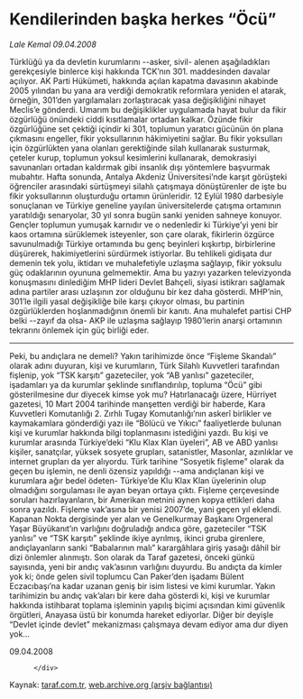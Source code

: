 # Kendilerinden başka herkes “Öcü”

*Lale Kemal 09.04.2008*

<div class="yazi">Türklüğü ya da devletin kurumlarını --asker, sivil- alenen aşağıladıkları gerekçesiyle binlerce kişi hakkında TCK’nın 301. maddesinden davalar açılıyor. AK Parti Hükümeti, hakkında açılan kapatma davasının akabinde 2005 yılından bu yana ara verdiği demokratik reformlara yeniden el atarak, örneğin, 301’den yargılamaları zorlaştıracak yasa değişikliğini nihayet Meclis’e gönderdi. 
Umarım bu değişiklikler uygulamada hayat bulur da fikir özgürlüğü önündeki ciddi kısıtlamalar ortadan kalkar. Özünde fikir özgürlüğüne set çektiği içindir ki 301, toplumun yaratıcı gücünün ön plana çıkmasını engeller, fikir yoksullarının hâkimiyetini sağlar. Bu fikir yoksulları için özgürlükten yana olanları gerektiğinde silah kullanarak susturmak, çeteler kurup, toplumun yoksul kesimlerini kullanarak, demokrasiyi savunanları ortadan kaldırmak gibi insanlık dışı yöntemlere başvurmak mubahtır.
Hafta sonunda, Antalya Akdeniz Üniversitesi’nde karşıt görüşteki öğrenciler arasındaki sürtüşmeyi silahlı çatışmaya dönüştürenler de işte bu fikir yoksullarının oluşturduğu ortamın ürünleridir. 12 Eylül 1980 darbesiyle sonuçlanan ve Türkiye geneline yayılan üniversitelerde çatışma ortamının yaratıldığı senaryolar, 30 yıl sonra bugün sanki yeniden sahneye konuyor. Gençler toplumun yumuşak karnıdır ve o nedenledir ki Türkiye’yi yeni bir kaos ortamına sürüklemek isteyenler, son çare olarak, fikirlerin özgürce savunulmadığı Türkiye ortamında bu genç beyinleri kışkırtıp, birbirlerine düşürerek, hakimiyetlerini sürdürmek istiyorlar.
Bu tehlikeli gidişata dur demenin tek yolu, iktidarı ve muhalefetiyle uzlaşma sağlayıp, fikir yoksulu güç odaklarının oyununa gelmemektir. Ama bu yazıyı yazarken televizyonda konuşmasını dinlediğim MHP lideri Devlet Bahçeli, siyasi istikrarı sağlamak adına partiler arası uzlaşının zor olduğunu bir kez daha gösterdi. MHP’nin, 301’le ilgili yasal değişikliğe bile karşı çıkıyor olması, bu partinin özgürlüklerden hoşlanmadığının önemli bir kanıtı. Ana muhalefet partisi CHP belki --zayıf da olsa- AKP ile uzlaşma sağlayıp 1980’lerin anarşi ortamının tekrarını önlemek için güç birliği eder.

***

Peki, bu andıçlara ne demeli? Yakın tarihimizde önce “Fişleme Skandalı” olarak adını duyuran, kişi ve kurumların, Türk Silahlı Kuvvetleri tarafından fişlenip, yok “TSK karşıtı” gazeteciler, yok “AB yanlısı” gazeteciler, işadamları ya da kurumlar şeklinde sınıflandırılıp, topluma “Öcü” gibi gösterilmesine dur diyecek kimse yok mu?
Hatırlanacağı üzere, Hürriyet gazetesi, 10 Mart 2004 tarihinde manşetten verdiği bir haberde, Kara Kuvvetleri Komutanlığı 2. Zırhlı Tugay Komutanlığı’nın askerî birlikler ve kaymakamlara gönderdiği yazı ile “Bölücü ve Yıkıcı” faaliyetlerde bulunan kişi ve kurumlar hakkında bilgi toplanmasını istediğini yazdı. Bu kişi ve kurumlar arasında Türkiye’deki “Klu Klax Klan üyeleri”, AB ve ABD yanlısı kişiler, sanatçılar, yüksek sosyete grupları, satanistler, Masonlar, azınlıklar ve internet grupları da yer alıyordu.
Türk tarihine “Sosyetik fişleme” olarak da geçen bu işlemin, ne denli özensiz yapıldığı --ama andıçlanan kişi ve kurumlara ağır bedel ödeten- Türkiye’de Klu Klax Klan üyelerinin olup olmadığını sorgulaması ile ayan beyan ortaya çıktı. Fişleme çerçevesinde soruları hazırlayanların, bir Amerikan metnini aynen kopya ettikleri daha sonra yazıldı.
Fişleme vak’asına bir yenisi 2007’de, yani geçen yıl eklendi. Kapanan Nokta dergisinde yer alan ve Genelkurmay Başkanı Orgeneral Yaşar Büyükanıt’ın varlığını doğruladığı andıca göre, gazeteciler “TSK yanlısı” ve “TSK karşıtı” şeklinde ikiye ayrılmış, ikinci gruba girenlere, andıçlayanların sanki “Babalarının malı” karargâhlara giriş yasağı dâhil bir dizi önlemler alınmıştı.
Son olarak da Taraf gazetesi, önceki günkü sayısında, yeni bir andıç vak’asının varlığını duyurdu. Bu andıçta da kimler yok ki; önde gelen sivil toplumcu Can Paker’den işadamı Bülent Eczacıbaşı’na kadar uzanan geniş bir isim listesi ve kimi kurumlar. 
Yakın tarihimizin bu andıç vak’aları bir kere daha gösterdi ki, kişi ve kurumlar hakkında istihbarat toplama işleminin yapılış biçimi açısından kimi güvenlik örgütleri, Anayasa üstü bir konumda hareket ediyorlar.
Diğer bir deyişle “Devlet içinde devlet” mekanizması çalışmaya devam ediyor ama dur diyen yok...

09.04.2008
                                    
          
          
          
          </div>

Kaynak: [taraf.com.tr](http://www.taraf.com.tr/lale-kemal/makale-kendilerinden-baska-herkes-ocu.htm), [web.archive.org (arşiv bağlantısı)](http://web.archive.org/web/20130816061144/http://www.taraf.com.tr/lale-kemal/makale-kendilerinden-baska-herkes-ocu.htm)
